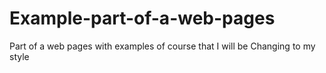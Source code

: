 # Example-part-of-a-web-pages
Part of a web pages with examples of course that I will be Changing to my style
